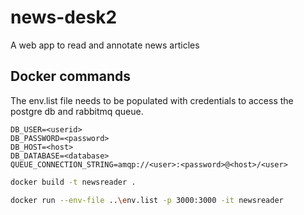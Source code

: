 # news-desk2
A web app to read and annotate news articles

## Docker commands

The env.list file needs to be populated with credentials to access the postgre db and rabbitmq queue.

```
DB_USER=<userid>
DB_PASSWORD=<password>
DB_HOST=<host>
DB_DATABASE=<database>
QUEUE_CONNECTION_STRING=amqp://<user>:<password>@<host>/<user>
```

```bash
docker build -t newsreader . 

docker run --env-file ..\env.list -p 3000:3000 -it newsreader
```